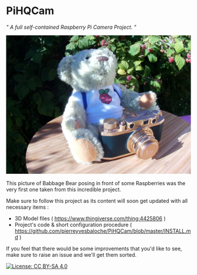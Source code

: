 # PiHQCam
*" A full self-contained Raspberry Pi Camera Project. "*

![PiHQCam First Full-size Picture](./images/BearPi.jpeg)

This picture of Babbage Bear posing in front of some Raspberries was the very first one taken from this incredible project.

Make sure to follow this project as its content will soon get updated with all necessary items :
  - 3D Model files ( https://www.thingiverse.com/thing:4425806 )
  - Project's code & short configuration procedure ( https://github.com/pierreyvesbaloche/PiHQCam/blob/master/INSTALL.md )

If you feel that there would be some improvements that you'd like to see, make sure to raise an issue and we'll get them sorted.

[![License: CC BY-SA 4.0](https://img.shields.io/badge/License-CC%20BY--SA%204.0-lightgrey.svg)](https://creativecommons.org/licenses/by-sa/4.0/)
